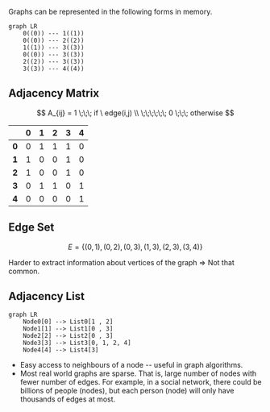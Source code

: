 

Graphs can be represented in the following forms in memory. 

```mermaid
graph LR
    0((0)) --- 1((1))    
    0((0)) --- 2((2))
    1((1)) --- 3((3))            
    0((0)) --- 3((3))
    2((2)) --- 3((3))
    3((3)) --- 4((4))                      
```

## Adjacency Matrix

$$
A_{ij} =     1  \;\;\; if \ edge(i,j) \\
\;\;\;\;\;\; 0  \;\;\; otherwise 
$$


|      | 0 | 1 | 2 | 3 | 4 |
|------|---|---|---|---|---|
 **0** | 0 | 1 | 1 | 1 | 0 |
 **1** | 1 | 0 | 0 | 1 | 0 |
 **2** | 1 | 0 | 0 | 1 | 0 |
 **3** | 0 | 1 | 1 | 0 | 1 |
 **4** | 0 | 0 | 0 | 0 | 1 |


## Edge Set

$$
E = \{(0,1), (0,2), (0,3), (1,3), (2,3), (3,4)\}
$$


Harder to extract information about vertices of the graph => Not that common.


## Adjacency List

```mermaid
graph LR
    Node0[0] --> List0[1 , 2]
    Node1[1] --> List1[0 , 3]
    Node2[2] --> List2[0 , 3]
    Node3[3] --> List3[0, 1, 2, 4]
    Node4[4] --> List4[3]    
```

- Easy access to neighbours of a node -- useful in graph algorithms.
- Most real world graphs are sparse. That is, large number of nodes with fewer number of edges. For example, in a social network, there could be billions of people (nodes), but each person (node) will only have thousands of edges at most.

